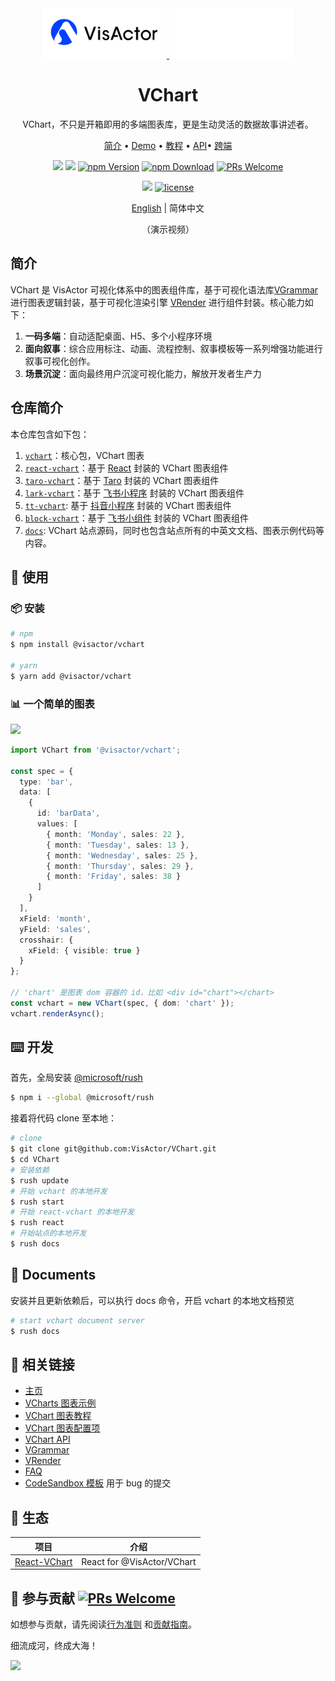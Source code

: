 <div align="center">
  <a href="https://github.com/VisActor#gh-light-mode-only" target="_blank">
    <img alt="VisActor Logo" width="200" src="https://github.com/VisActor/.github/blob/main/profile/logo_500_200_light.svg"/>
  </a>
  <a href="https://github.com/VisActor#gh-dark-mode-only" target="_blank">
    <img alt="VisActor Logo" width="200" src="https://github.com/VisActor/.github/blob/main/profile/logo_500_200_dark.svg"/>
  </a>
</div>

<div align="center">
  <h1>VChart</h1>
</div>

<div align="center">

VChart，不只是开箱即用的多端图表库，更是生动灵活的数据故事讲述者。

<p align="center">
  <a href="https://www.visactor.io/vchart">简介</a> •
  <a href="https://www.visactor.io/vchart/example">Demo</a> •
  <a href="https://www.visactor.io/vchart/guide/tutorial_docs/VChart_Website_Guide">教程</a> •
  <a href="https://www.visactor.io/vchart/option/barChart">API</a>•
  <a href="https://www.visactor.io/vchart/guide/tutorial_docs/cross-terminal_and_developer_ecology/node">跨端</a>
</p>

![](https://github.com/visactor/vchart/actions/workflows/bug-server.yml/badge.svg)
![](https://github.com/visactor/vchart/actions/workflows/unit-test.yml/badge.svg)
[![npm Version](https://img.shields.io/npm/v/@visactor/vchart.svg)](https://www.npmjs.com/package/@visactor/vchart)
[![npm Download](https://img.shields.io/npm/dm/@visactor/vchart.svg)](https://www.npmjs.com/package/@visactor/vchart)
[![PRs Welcome](https://img.shields.io/badge/PRs-welcome-brightgreen.svg)](https://github.com/VisActor/VChart/blob/main/CONTRIBUTING.md#your-first-pull-request)

![](https://img.shields.io/badge/language-TypeScript-red.svg) [![license](https://img.shields.io/badge/license-MIT-blue.svg)](https://github.com/visactor/vchart/blob/main/LICENSE)

</div>

<div align="center">

[English](./README.md) | 简体中文

</div>

<div align="center">

（演示视频）

</div>

## 简介

VChart 是 VisActor 可视化体系中的图表组件库，基于可视化语法库[VGrammar](https://github.com/VisActor/VGrammar) 进行图表逻辑封装，基于可视化渲染引擎 [VRender](https://github.com/VisActor/VRender) 进行组件封装。核心能力如下：

1. **一码多端**：自动适配桌面、H5、多个小程序环境
2. **面向叙事**：综合应用标注、动画、流程控制、叙事模板等一系列增强功能进行叙事可视化创作。
3. **场景沉淀**：面向最终用户沉淀可视化能力，解放开发者生产力

## 仓库简介

本仓库包含如下包：

1. [`vchart`](./packages/vchart/)：核心包，VChart 图表
2. [`react-vchart`](./packages/react-vchart/)：基于 [React](https://react.dev/) 封装的 VChart 图表组件
3. [`taro-vchart`](./packages/taro-vchart/)：基于 [Taro](https://docs.taro.zone/docs/) 封装的 VChart 图表组件
4. [`lark-vchart`](./packages/lark-vchart/)：基于 [飞书小程序](https://open.feishu.cn/document/client-docs/gadget/introduction/host-environment) 封装的 VChart 图表组件
5. [`tt-vchart`](./packages/lark-vchart/): 基于 [抖音小程序](https://developer.open-douyin.com/docs/resource/zh-CN/mini-app/introduction/overview/) 封装的 VChart 图表组件
6. [`block-vchart`](./packages/block-vchart/)：基于 [飞书小组件](https://open.feishu.cn/document/client-docs/block/block-introduction) 封装的 VChart 图表组件
7. [`docs`](./docs/): VChart 站点源码，同时也包含站点所有的中英文文档、图表示例代码等内容。

## 🔨 使用

### 📦 安装

```bash
# npm
$ npm install @visactor/vchart

# yarn
$ yarn add @visactor/vchart
```

### 📊 一个简单的图表

<img src="https://user-images.githubusercontent.com/135952300/246996854-95cf0db3-42a2-41f9-8f15-8b7bbec1794c.png" style="width: 500px">

```typescript
import VChart from '@visactor/vchart';

const spec = {
  type: 'bar',
  data: [
    {
      id: 'barData',
      values: [
        { month: 'Monday', sales: 22 },
        { month: 'Tuesday', sales: 13 },
        { month: 'Wednesday', sales: 25 },
        { month: 'Thursday', sales: 29 },
        { month: 'Friday', sales: 38 }
      ]
    }
  ],
  xField: 'month',
  yField: 'sales',
  crosshair: {
    xField: { visible: true }
  }
};

// 'chart' 是图表 dom 容器的 id，比如 <div id="chart"></chart>
const vchart = new VChart(spec, { dom: 'chart' });
vchart.renderAsync();
```

## ⌨️ 开发

首先，全局安装 [@microsoft/rush](https://rushjs.io/pages/intro/get_started/)

```bash
$ npm i --global @microsoft/rush
```

接着将代码 clone 至本地：

```bash
# clone
$ git clone git@github.com:VisActor/VChart.git
$ cd VChart
# 安装依赖
$ rush update
# 开始 vchart 的本地开发
$ rush start
# 开始 react-vchart 的本地开发
$ rush react
# 开始站点的本地开发
$ rush docs
```

## 📖 Documents

安装并且更新依赖后，可以执行 docs 命令，开启 vchart 的本地文档预览

```bash
# start vchart document server
$ rush docs
```

## 🔗 相关链接

- [主页](https://www.visactor.io/vchart)
- [VCharts 图表示例](https://www.visactor.io/vchart/example)
- [VChart 图表教程](https://www.visactor.io/vchart/guide/tutorial_docs/VChart_Website_Guide)
- [VChart 图表配置项](https://www.visactor.io/vchart/option/)
- [VChart API](https://www.visactor.io/vchart/api/API/vchart)
- [VGrammar](https://www.visactor.io/vgrammar)
- [VRender](https://www.visactor.io/vrender)
- [FAQ](https://www.visactor.io/vchart/guide/tutorial_docs/FAQ)
- [CodeSandbox 模板](https://codesandbox.io/s/the-template-of-visactor-vchart-vl84ww?file=/src/index.ts) 用于 bug 的提交

## 💫 生态

| 项目                                                                                  | 介绍                       |
| ------------------------------------------------------------------------------------- | -------------------------- |
| [React-VChart](https://github.com/VisActor/VChart/tree/develop/packages/react-vchart) | React for @VisActor/VChart |

## 🤝 参与贡献 [![PRs Welcome](https://img.shields.io/badge/PRs-welcome-brightgreen.svg)](https://github.com/VisActor/VChart/blob/main/CONTRIBUTING.md#your-first-pull-request)

如想参与贡献，请先阅读[行为准则](./CODE_OF_CONDUCT.md) 和[贡献指南](./CONTRIBUTING.zh-CN.md)。

细流成河，终成大海！

<a href="https://github.com/visactor/vchart/graphs/contributors"><img src="https://contrib.rocks/image?repo=visactor/vchart" /></a>
